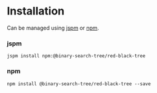 # Installation
Can be managed using
[jspm](http://jspm.io)
or [npm](https://github.com/npm/npm).

### jspm
```terminal
jspm install npm:@binary-search-tree/red-black-tree
```

### npm
```terminal
npm install @binary-search-tree/red-black-tree --save
```
